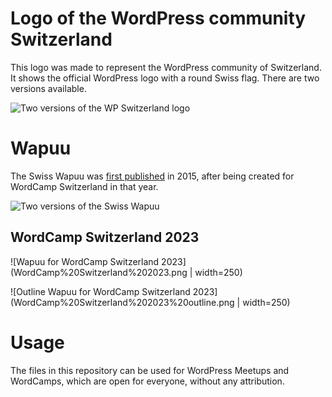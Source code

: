 # Logo of the WordPress community Switzerland

This logo was made to represent the WordPress community of Switzerland. It shows the official WordPress logo with a round Swiss flag. There are two versions available. 

![Two versions of the WP Switzerland logo](preview.png)

# Wapuu

The Swiss Wapuu was [first published](https://wapu.us/wapuu/swiss-wapuu/) in 2015, after being created for WordCamp Switzerland in that year.

![Two versions of the Swiss Wapuu](https://user-images.githubusercontent.com/1571592/170655675-c5350748-8904-4b13-83cc-6470f10b433a.png)

## WordCamp Switzerland 2023

![Wapuu for WordCamp Switzerland 2023](WordCamp%20Switzerland%202023.png | width=250)

![Outline Wapuu for WordCamp Switzerland 2023](WordCamp%20Switzerland%202023%20outline.png | width=250)

# Usage

The files in this repository can be used for WordPress Meetups and WordCamps, which are open for everyone, without any attribution.
